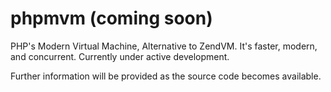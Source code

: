 # phpmvm (coming soon)

PHP's Modern Virtual Machine, Alternative to ZendVM. It's faster, modern, and concurrent. Currently under active development.

Further information will be provided as the source code becomes available.
